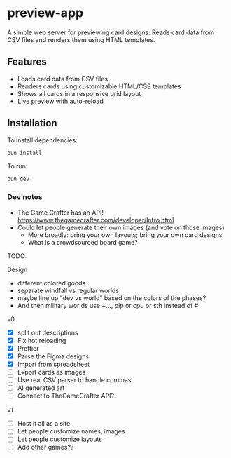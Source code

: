 # preview-app

A simple web server for previewing card designs. Reads card data from CSV files and renders them using HTML templates.

## Features

- Loads card data from CSV files
- Renders cards using customizable HTML/CSS templates
- Shows all cards in a responsive grid layout
- Live preview with auto-reload

## Installation

To install dependencies:

```bash
bun install
```

To run:

```bash
bun dev
```

### Dev notes

- The Game Crafter has an API! https://www.thegamecrafter.com/developer/Intro.html
- Could let people generate their own images (and vote on those images)
  - More broadly: bring your own layouts; bring your own card designs
  - What is a crowdsourced board game?

TODO:

Design

- different colored goods
- separate windfall vs regular worlds
- maybe line up "dev vs world" based on the colors of the phases?
- And then military worlds use +..., pip or cpu or sth instead of #

v0

- [x] split out descriptions
- [x] Fix hot reloading
- [x] Prettier
- [x] Parse the Figma designs
- [x] Import from spreadsheet
- [ ] Export cards as images
- [ ] Use real CSV parser to handle commas
- [ ] AI generated art
- [ ] Connect to TheGameCrafter API?

v1

- [ ] Host it all as a site
- [ ] Let people customize names, images
- [ ] Let people customize layouts
- [ ] Add other games??
